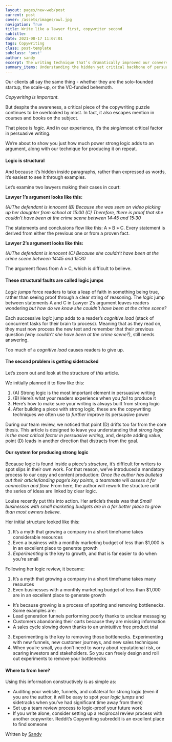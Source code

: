 ```yaml
---
layout: pages/new-web/post
current: post
cover: /assets/images/owl.jpg
navigation: True
title: Write like a lawyer first, copywriter second
subtitle:
date: 2021-08-17 11:07:01
tags: Copywriting
class: post-template
subclass: 'post'
author: sandy
excerpt: The writing technique that’s dramatically improved our conversions
summary_items: Understanding the hidden yet critical backbone of persuasive writing
---
```


Our clients all say the same thing - whether they are the solo-founded startup, the scale-up, or the VC-funded behemoth.

*Copywriting is important.*

But despite the awareness, a critical piece of the copywriting puzzle continues to be overlooked by most. In fact, it also escapes mention in courses and books on the subject.

That piece is *logic.* And in our experience, it’s the *single*most critical factor in persuasive writing.

We’re about to show you just how much power strong logic adds to an argument, along with our technique for producing it on repeat.

#### **Logic is structural**

And because it’s hidden inside paragraphs, rather than expressed as words, it’s easiest to see it through examples.

Let’s examine two lawyers making their cases in court:

**Lawyer 1’s argument looks like this:**

*(A)The defendant is innocent (B) Because she was seen on video picking up her daughter from school at 15:00 (C) Therefore, there is proof that she couldn’t have been at the crime scene between 14:45 and 15:30*

The statements and conclusions flow like this: A » B » C. Every statement is derived from either the previous one or from a proven fact.

**Lawyer 2’s argument looks like this:**
 
*(A)The defendant is innocent (C) Because she couldn’t have been at the crime scene between 14:45 and 15:30*

The argument flows from A » C, which is difficult to believe.

#### **These structural faults are called logic jumps**

*Logic jumps* force readers to take a leap of faith in something being true, rather than seeing proof through a clear string of reasoning. The *logic* jump between statements A and C in Lawyer 2’s argument leaves readers wondering *but how do we know she couldn’t have been at the crime scene?*

Each successive *logic* jump adds to a reader’s *cognitive load* (stack of concurrent tasks for their brain to process). Meaning that as they read on, they must now process the new text and remember that their previous question *(why couldn’t she have been at the crime scene?)*, still needs answering.

Too much of a *cognitive load* causes readers to give up.

#### **The second problem is getting sidetracked**

Let’s zoom out and look at the structure of *this* article.

We initially planned it to flow like this:

1. (A) Strong logic is the most important element in persuasive writing
2. (B) Here’s what your readers experience when you *fail* to produce it
3. Here’s how to make sure your writing is always built from strong logic
4. After building a piece with strong logic, these are the copywriting techniques we often use to *further* improve its persuasive power

During our team review, we noticed that point (D) drifts too far from the core thesis. This article is designed to leave you understanding that *strong logic is the most critical factor in persuasive writing*, and, despite adding value, point (D) leads in another direction that distracts from the goal.

#### **Our system for producing strong logic**

Because logic is found inside a piece’s *structure*, it’s difficult for writers to spot slips in their own work. For that reason, we’ve introduced a mandatory process to our copy and content production: *Once the author has bulleted out their article/landing page’s key points, a teammate will assess it for connection and flow.* From here, the author will rework the structure until the series of ideas are linked by clear logic.

Louise recently put this into action. Her article’s thesis was that *Small businesses with small marketing budgets are in a far better place to grow than most owners believe.*

Her initial structure looked like this:

1. It’s a myth that growing a company in a short timeframe takes considerable resources
2. Even a business with a monthly marketing budget of less than $1,000 is in an excellent place to generate growth
3. *Experimenting* is the key to growth, and that is far easier to do when you’re small

Following her logic review, it became:

1. It’s a myth that growing a company in a short timeframe takes many resources
2. Even businesses with a monthly marketing budget of less than $1,000 are in an excellent place to generate growth
- It’s because growing is a process of spotting and removing bottlenecks. Some examples are: 
- Lead generation funnels performing poorly thanks to unclear messaging
- Customers abandoning their carts because they are missing information
- A sales cycle slowing down thanks to an unintuitive free product trial
3. Experimenting is the key to removing those bottlenecks. Experimenting with new funnels, new customer journeys, and new sales techniques
4. When you’re small, you don’t need to worry about reputational risk, or scaring investors and stakeholders. So you can freely design and roll out experiments to remove your bottlenecks

#### **Where to from here?**
Using this information constructively is as simple as:

- Auditing your website, funnels, and collateral for strong logic (even if you are the author, it will be easy to spot your *logic jumps* and sidetracks when you’ve had significant time away from them)
- Set up a team review process to logic-proof your future work
- If you write alone, consider setting up a reciprocal review process with another copywriter. Reddit’s Copywriting subreddit is an excellent place to find someone

Written by [Sandy](https://www.linkedin.com/in/sandy-radburnd/)